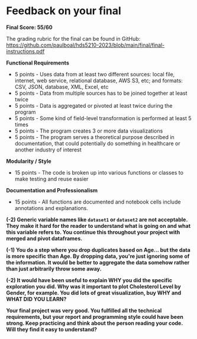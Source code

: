 # Feedback on your final

**Final Score: 55/60**

The grading rubric for the final can be found in GitHub: https://github.com/paulboal/hds5210-2023/blob/main/final/final-instructions.pdf

**Functional Requirements**
* 5 points - Uses data from at least two different sources: local file, internet, web service, relational database, AWS S3, etc; and formats: CSV, JSON, database, XML, Excel, etc
* 5 points - Data from multiple sources has to be joined together at least twice
* 5 points - Data is aggregated or pivoted at least twice during the program
* 5 points - Some kind of field-level transformation is performed at least 5 times
* 5 points - The program creates 3 or more data visualizations 
* 5 points - The program serves a theoretical purpose described in documentation, that could potentially do something in healthcare or another industry of interest

**Modularity / Style**
* 15 points - The code is broken up into various functions or classes to make testing and reuse easier

**Documentation and Professionalism**
* 15 points - All functions are documented and notebook cells include annotations and explanations.

**(-2) Generic variable names like `dataset1` or `dataset2` are not acceptable.  They make it hard for the reader to understand what is going on and what this variable refers to. You continue this throughout your project with merged and pivot dataframes.**

**(-1) You do a step where you drop duplicates based on Age... but the data is more specific than Age.  By dropping data, you're just ignoring some of the information. It would be better to aggregate the data somehow rather than just arbitrarily throw some away.**

**(-2) It would have been useful to explain WHY you did the specific exploration you did.  Why was it important to plot Cholesterol Level by Gender, for example.  You did lots of great visualization, buy WHY and WHAT DID YOU LEARN?**

**Your final project was very good.  You fulfilled all the technical requirements, but your report and programming style could have been strong. Keep practicing and think about the person reading your code.  Will they find it easy to understand?**

